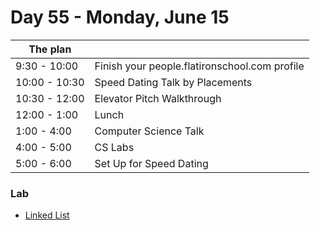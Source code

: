 # Day 55 - Monday, June 15

The plan      |                                                               |
--------------|----------------------------------------------------------------
9:30  - 10:00 | Finish your people.flatironschool.com profile
10:00 - 10:30 | Speed Dating Talk by Placements
10:30 - 12:00 | Elevator Pitch Walkthrough
12:00 - 1:00  | Lunch
1:00  - 4:00  | Computer Science Talk
4:00  - 5:00  | CS Labs
5:00  - 6:00  | Set Up for Speed Dating


### Lab
- [Linked List](https://learn.co/tracks/web-development-ruby/technical-interview-prep/data-structures/linked-lists)
